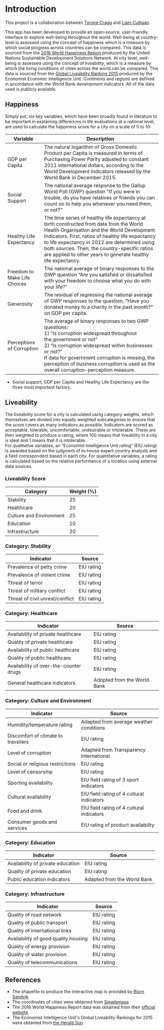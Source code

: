 # Introduction

This project is a collaboration between [Tyrone Cragg](https://www.linkedin.com/in/tyronecragg) and [Liam Culligan](https://www.linkedin.com/in/liamculligan).

This app has been developed to provide an open-source, user-friendly interface to explore well-being throughout the world. Well-being at country-level is assessed using the concept
of happiness which is a measure by which social progress across countries can be compared. This data is sourced from the [2016 World Happiness Report](http://worldhappiness.report/)
produced by the United Nations Sustainable Development Solutions Network. At city level, well-being is assessed using the concept of liveability, which is a measure by which the 
living conditions of cities across the world can be compared. This data is sourced from the [Global Liveability Ranking 2015](http://www.eiu.com/liveability2015) produced by
the Economist Economic Intelligence Unit. Continents and regions are defined in accordance with the World Bank development indicators. All of the data used is publicly
available. <br>

## Happiness
Simply put, six key variables, which have been broadly found in literature to be important in explaining differences in life evaluations at a national level, are used to calculate
the happiness score for a city on a scale of 0 to 10: <br>

| Variable                     | Description                                                                                                                                                                                                                                                                                                                                                 |
|------------------------------|-------------------------------------------------------------------------------------------------------------------------------------------------------------------------------------------------------------------------------------------------------------------------------------------------------------------------------------------------------------|
| GDP per Capita               | The natural logarithm of Gross Domestic Product per Capita is measured in terms of Purchasing Power Parity adjusted to constant 2011 international dollars, according to the World Development Indicators released by the World Bank in December 2015.                                                                                                      |
| Social Support               | The national average response to the Gallup World Poll (GWP) question "If you were in trouble, do you have relatives or friends you can count on to help you whenever you need them, or not?”                                                                                                                                                              |
| Healthy Life Expectancy      | The time series of healthy life expectancy at birth constructed from data from the World Health Organisation and the World Development Indicators. First, ratios of healthy life expectancy to life expectancy in 2012 are determined using both sources. Then, the country-specific ratios are applied to other years to generate healthy life expectancy. |
| Freedom to Make Life Choices | The national average of binary responses to the GWP question “Are you satisfied or dissatisfied with your freedom to choose what you do with your life?”                                                                                                                                                                                                    |
| Generosity                   | The residual of regressing the national average of GWP responses to the question, “Have you donated money to a charity in the past month?” on GDP per capita.                                                                                                                                                                                               |
| Perceptions of Corruption    | The average of binary responses to two GWP questions: <br> 1) “Is corruption widespread throughout the,government or not” <br> 2) “Is corruption widespread within businesses or not?” <br> If data for government corruption is missing, the perception of business corruption is used as the overall corruption-perception measure.                                  |

* Social support, GDP per Capita and Healthy Life Expectancy are the three most important factors. 

## Liveability
The liveability score for a city is calculated using category weights, which themselves are divided into equally weighted subcategories to ensure that the score covers as many
indicators as possible. Indicators are scored as acceptable, tolerable, uncomfortable, undesirable or intolerable. These are then weighted to produce a rating, where 100 means that 
liveability in a city is ideal and 1 means that it is intolerable. <br>
For qualitative variables, an “Economist Intelligence Unit rating” (EIU rating) is awarded based on the judgment of in–house expert country analysts and a field correspondent 
based in each city. For quantitative variables, a rating is calculated based on the relative performance of a location using external data sources.

### Liveability Score

| Category                  | Weight (%) |
|---------------------------|------------|
| Stability                 | 25         |
| Healthcare                | 20         |
| Culture and Environment   | 25         |
| Education                 | 10         |
| Infrastructure            | 20         |

### Category: Stability
| Indicator                       | Source     |
|---------------------------------|------------|
| Prevalence of petty crime       | EIU rating |
| Prevalence of violent crime     | EIU rating |
| Threat of terror                | EIU rating |
| Threat of military conflict     | EIU rating |
| Threat of civil unrest/conflict | EIU rating |

### Category: Healthcare
| Indicator                              | Source                      |
|----------------------------------------|-----------------------------|
| Availability of private healthcare     | EIU rating                  |
| Quality of private healthcare          | EIU rating                  |
| Availability of public healthcare      | EIU rating                  |
| Quality of public healthcare           | EIU rating                  |
| Availability of over-the-counter drugs | EIU rating                  |
| General healthcare indicators          | Adopted from the World Bank |

### Category: Culture and Environment
| Indicator                           | Source                                    |
|-------------------------------------|-------------------------------------------|
| Humidity/temperature rating         | Adapted from average weather conditions   |
| Discomfort of climate to travellers | EIU rating                                |
| Level of corruption                 | Adapted from Transparency International   |
| Social or religious restrictions    | EIU rating                                |
| Level of censorship                 | EIU rating                                |
| Sporting availability               | EIU field rating of 3 sport indicators    |
| Cultural availability               | EIU field rating of 4 cultural indicators |
| Food and drink                      | EIU field rating of 4 cultural indicators |
| Consumer goods and services         | EIU rating of product availability        |

### Category: Education
| Indicator                         | Source                      |
|-----------------------------------|-----------------------------|
| Availability of private education | EIU rating                  |
| Quality of private education      | EIU rating                  |
| Public education indicators       | Adapted from the World Bank |

### Category: Infrastructure
| Indicator                            | Source     |
|--------------------------------------|------------|
| Quality of road network              | EIU rating |
| Quality of public transport          | EIU rating |
| Quality of international links       | EIU rating |
| Availability of good quality housing | EIU rating |
| Quality of energy provision          | EIU rating |
| Quality of water provision           | EIU rating |
| Quality of telecommunications        | EIU rating |

## References
* The shapefile to produce the interactive map is provided by [Bjorn Sandvik]("http://thematicmapping.org/") <br>
* The coordinates of cities were obtained from [Simplemaps]("http://simplemaps.com/") <br>
* The 2016 World Happiness Report data was obtained from their [official website]("http://worldhappiness.report/") <br>
* The Economist Intelligence Unit's Global Liveability Rankings for 2015 were obtained from [the Herald Sun](http://heraldsun.com.au/) <br>
